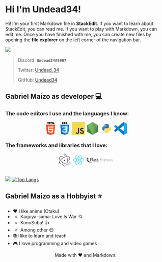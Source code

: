 # Hi I'm Undead34!

Hi! I'm your first Markdown file in **StackEdit**. If you want to learn about StackEdit, you can read me. If you want to play with Markdown, you can edit me. Once you have finished with me, you can create new files by opening the **file explorer** on the left corner of the navigation bar.

![](https://discord.c99.nl/widget/theme-5/833091740134801458.png)
> Discord: **`Undead34#9907`** 
> 
> Twitter: [Undead_34](https://twitter.com/Undead_34) 
> 
> GitHub: [Undead34](https://github.com/Undead34) 

## Gabriel Maizo as developer 💻
### The code editors I use and the languages I know:
<div align="center"> 
  <img align="center" alt="HTML5" width="40px" src="https://raw.githubusercontent.com/github/explore/master/topics/html/html.png" />
  <img align="center" alt="CSS3" width="40px" src="https://raw.githubusercontent.com/github/explore/master/topics/css/css.png" />
  <img align="center" alt="JavaScript" width="40px" src="https://raw.githubusercontent.com/github/explore/master/topics/javascript/javascript.png" />
  <img align="center" alt="Node.js" width="40px" src="https://raw.githubusercontent.com/github/explore/master/topics/nodejs/nodejs.png" />
  <img align="center" alt="Python" width="40px" src="https://raw.githubusercontent.com/github/explore/master/topics/python/python.png" />
  <img align="center" alt="Visual Studio Code" width="40px" src="https://raw.githubusercontent.com/github/explore/master/topics/visual-studio-code/visual-studio-code.png" />
</div>

### The frameworks and libraries that I love:

<div align="center"> 
  <img align="center" alt="Electron" width="40px" src="https://raw.githubusercontent.com/github/explore/master/topics/electron/electron.png" />
  <img align="center" alt="React" width="40px" src="https://raw.githubusercontent.com/github/explore/master/topics/react/react.png" />
  <img align="center" alt="Flask" width="40px" src="https://raw.githubusercontent.com/github/explore/master/topics/flask/flask.png" />
  <img align="center" alt="Express" width="40px" src="https://raw.githubusercontent.com/github/explore/master/topics/express/express.png" />
</div>
  <br/>

[![](https://github-readme-stats.vercel.app/api?username=Undead34&show_icons=true&layout=compact&theme=ligth&count_private=true)](https://github.com/Undead34)
[![Top Langs](https://github-readme-stats.vercel.app/api/top-langs/?username=Undead34&langs_count=8)](https://github.com/Undead34)

## Gabriel Maizo as a Hobbyist ⭐️
- ❤️ I like anime (Otaku)
- - Kaguya-sama: Love Is War 💘
- - KonoSuba! 👍
- - Among other 😉
- 📚I like to learn and teach
- 🎮 I love programming and video games

<p align="center">Made with ❤️ and Markdown.</p>
